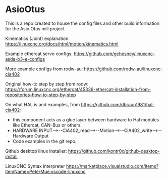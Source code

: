 # AsioOtus

This is a repo created to house the config files and other build information for the Asio Otus mill project

Kinematics (Joint) explanation:
https://linuxcnc.org/docs/html/motion/kinematics.html

Example ethercat servo configs:
https://github.com/gchesney/linuxcnc-asda-b3-e-configs

More example configs from rodw-au:
https://github.com/rodw-au/linuxcnc-cia402

Original how-to step by step from rodw:
https://forum.linuxcnc.org/ethercat/45336-ethercat-installation-from-repositories-how-to-step-by-step

On what HAL is and examples, from https://github.com/dbraun1981/hal-cia402:
- this component acts as a glue layer between hardware to Hal modules like Ethercat, CAN-Bus or others.
- HARDWARE INPUT-->--CiA402_read-->--Motion-->--CiA402_write-->--Hardware Output
- Code examples in the git repo.

Github desktop linux installer:
https://github.com/kontr0x/github-desktop-install

LinuxCNC Syntax interpreter
https://marketplace.visualstudio.com/items?itemName=PeterMue.vscode-linuxcnc
